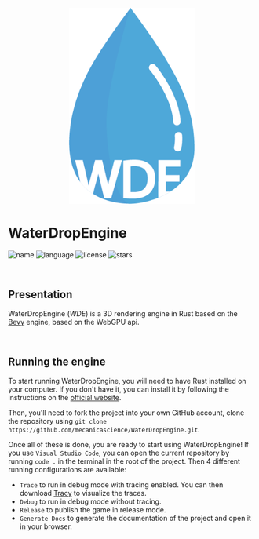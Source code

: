 <p align="center">
    <img src="imgs/logo.png" height="400" alt="logo"/>
</p>

# WaterDropEngine

![name](https://img.shields.io/badge/Made_by-MecanicaScience-9cf)
![language](https://img.shields.io/badge/Language-Rust-red)
![license](https://img.shields.io/github/license/mecanicascience/WaterDropEngine)
![stars](https://img.shields.io/github/stars/MecanicaScience)

<br />

## Presentation
WaterDropEngine (<i>WDE</i>) is a 3D rendering engine in Rust based on the [Bevy](https://bevyengine.org/) engine, based on the WebGPU api.

<br/>

## Running the engine
To start running WaterDropEngine, you will need to have Rust installed on your computer. If you don't have it, you can install it by following the instructions on the [official website](https://www.rust-lang.org/tools/install).

Then, you'll need to fork the project into your own GitHub account, clone the repository using `git clone https://github.com/mecanicascience/WaterDropEngine.git`.

Once all of these is done, you are ready to start using WaterDropEngine!
If you use `Visual Studio Code`, you can open the current repository by running `code .` in the terminal in the root of the project. Then 4 different running configurations are available:
- `Trace` to run in debug mode with tracing enabled. You can then download [Tracy](https://github.com/wolfpld/tracy) to visualize the traces.
- `Debug` to run in debug mode without tracing.
- `Release` to publish the game in release mode.
- `Generate Docs` to generate the documentation of the project and open it in your browser.
